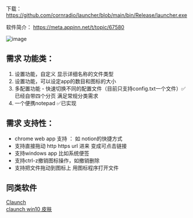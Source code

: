 下载： https://github.com/cornradio/launcher/blob/main/bin/Release/launcher.exe

软件简介： https://meta.appinn.net/t/topic/67580

![image](https://github.com/user-attachments/assets/b9b472c2-1db0-43d2-bd8e-6bd99bc67680)

## 需求 功能类：
1. 设置功能，自定义 显示详细名称的文件类型
2. 设置功能，可以设定app的数目和图标的大小
3. 多配置功能 - 快速切换不同的配置文件（目前只支持config.txt一个文件）✅ 已经自带四个分页 满足常规分类需求
4. 一个便携notepad ✅已实现
## 需求 支持性：
- chrome web app 支持 ： 如 notion的快捷方式
- 支持直接拖动 http https url 进来 变成可点击链接
- 支持windows app 比如系统便签
- 支持ctrl-z撤销图标操作，如撤销删除
- 支持把文件拖动到图标上 用图标程序打开文件 

## 同类软件
[Claunch](https://www.portablefreeware.com/index.php?id=3126)  
[claunch win10 皮肤](https://github.com/yurafuca/claunch-win10) 
